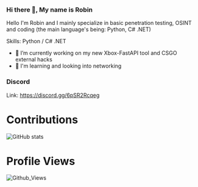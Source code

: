 ### Hi there 👋, My name is Robin

Hello I'm Robin and I mainly specialize in basic penetration testing, OSINT and coding (the main language's being: Python, C# .NET)

Skills: Python / C# .NET

- 🔭 I’m currently working on my new Xbox-FastAPI tool and CSGO external hacks
- 🧠 I'm learning and looking into networking

### Discord

Link: https://discord.gg/6pSR2Rcqeg

# Contributions
![GitHub stats](https://github-readme-stats.vercel.app/api?username=RobinCodes&show_icons=true&theme=vue-dark&hide_border=true) 

# Profile Views
![Github_Views](https://komarev.com/ghpvc/?username=RobinCodes&color=green)
